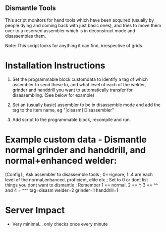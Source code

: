 Dismantle Tools
---------------
This script monitors for hand tools which have been acquired (usually by people dying and coming back
with just basic ones), and tries to move them over to a reserved assembler which is in deconstruct 
mode and disassembles them.

Note: This script looks for anything it can find, irrespective of grids.


Installation Instructions
=========================
1. Set the programmable block customdata to identify a tag of which assembler to send these to, and
what level of each of the welder, grinder and handdrill you want to automatically transfer for
disassembling. (See below for example)

2. Set an (usually basic) assembler to be in disassemble mode and add the tag to the item name, 
eg "[disasm] Disassembler"

3. Add script to the programmable block, recompile and run.

Example custom data - Dismantle normal grinder and handdrill, and normal+enhanced welder:
===================

[Config]
; Ask assembler to disassemble tools
; 0==ignore, 1..4 are each level of the normal,enhanced, proficient, elite etc
; Set to 0 or dont list things you dont want to dismantle
; Remember 1 == normal, 2 == ^, 3 == ^^ and 4 = ^^^
tag=disasm
welder=2
grinder=1
handdrill=1

Server Impact
=============
- Very minimal... only checks once every minute
